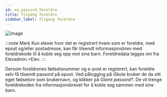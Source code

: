 ```yaml
---
id: ea_passord_foreldre
title: Tilgang foreldre
sidebar_label: Tilgang foreldre
---
```


![image](https://user-images.githubusercontent.com/80097133/137470507-4548ba6b-765e-43d7-aa52-817ea687699a.png)

:::note Merk
Kun elever hvor det er registrert hvem som er foreldre, med epost og/eller postadresse, kan får tilsendt informasjonsbrev med foreldrekode til å koble seg opp mot sine barn. Foreldredata legges inn fra Elevadmin.>Elev.
:::

Dersom foreldrenes fødselsnummer og e-post er registrert, kan foreldre selv få tilsendt passord på epost. Ved pålogging på iSkole bruker de da sitt eget fødselsnr som brukernavn, og klikker på _Glemt passord?_. De vil trenge foreldrekoden fra informasjonsbrevet for å koble seg sammen med sine barn.
